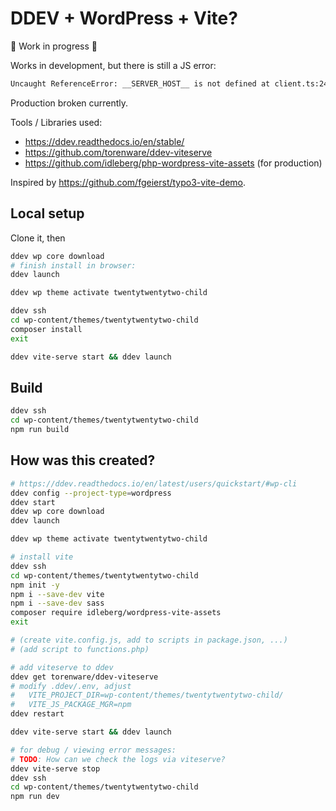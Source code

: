 # DDEV + WordPress + Vite?

🚧 Work in progress 🚧

Works in development, but there is still a JS error:

```bash
Uncaught ReferenceError: __SERVER_HOST__ is not defined at client.ts:24:20
```

Production broken currently.

Tools / Libraries used:

- https://ddev.readthedocs.io/en/stable/
- https://github.com/torenware/ddev-viteserve
- https://github.com/idleberg/php-wordpress-vite-assets (for production)

Inspired by https://github.com/fgeierst/typo3-vite-demo. 

## Local setup

Clone it, then

```bash
ddev wp core download
# finish install in browser:
ddev launch

ddev wp theme activate twentytwentytwo-child

ddev ssh
cd wp-content/themes/twentytwentytwo-child
composer install
exit

ddev vite-serve start && ddev launch
```

## Build

```bash
ddev ssh
cd wp-content/themes/twentytwentytwo-child
npm run build
```

## How was this created?

```bash
# https://ddev.readthedocs.io/en/latest/users/quickstart/#wp-cli
ddev config --project-type=wordpress
ddev start
ddev wp core download
ddev launch

ddev wp theme activate twentytwentytwo-child

# install vite
ddev ssh
cd wp-content/themes/twentytwentytwo-child
npm init -y
npm i --save-dev vite
npm i --save-dev sass
composer require idleberg/wordpress-vite-assets
exit

# (create vite.config.js, add to scripts in package.json, ...)
# (add script to functions.php)

# add viteserve to ddev
ddev get torenware/ddev-viteserve
# modify .ddev/.env, adjust
#   VITE_PROJECT_DIR=wp-content/themes/twentytwentytwo-child/
#   VITE_JS_PACKAGE_MGR=npm
ddev restart

ddev vite-serve start && ddev launch

# for debug / viewing error messages:
# TODO: How can we check the logs via viteserve?
ddev vite-serve stop
ddev ssh
cd wp-content/themes/twentytwentytwo-child
npm run dev
```